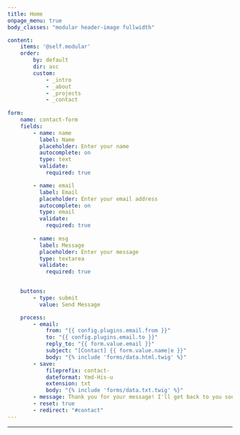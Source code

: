 ```yaml
---
title: Home
onpage_menu: true
body_classes: "modular header-image fullwidth"

content:
    items: '@self.modular'
    order:
        by: default
        dir: asc
        custom:
            - _intro
            - _about
            - _projects
            - _contact
            
form:
    name: contact-form
    fields:
        - name: name
          label: Name
          placeholder: Enter your name
          autocomplete: on
          type: text
          validate:
            required: true

        - name: email
          label: Email
          placeholder: Enter your email address
          autocomplete: on
          type: email
          validate:
            required: true
            
        - name: msg
          label: Message
          placeholder: Enter your message
          type: textarea
          validate:
            required: true
        

    buttons:
        - type: submit
          value: Send Message

    process:
        - email:
            from: "{{ config.plugins.email.from }}"
            to: "{{ config.plugins.email.to }}"
            reply_to: "{{ form.value.email }}"
            subject: "[Contact] {{ form.value.name|e }}"
            body: "{% include 'forms/data.html.twig' %}"
        - save:
            fileprefix: contact-
            dateformat: Ymd-His-u
            extension: txt
            body: "{% include 'forms/data.txt.twig' %}"
        - message: Thank you for your message! I'll get back to you soon.
        - reset: true
        - redirect: "#contact"
---
```

---
